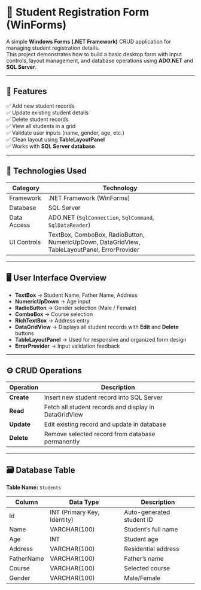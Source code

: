 # 🧾 Student Registration Form (WinForms)

A simple **Windows Forms (.NET Framework)** CRUD application for managing student registration details.  
This project demonstrates how to build a basic desktop form with input controls, layout management, and database operations using **ADO.NET** and **SQL Server**.

---

## 🎯 Features

✅ Add new student records  
✅ Update existing student details  
✅ Delete student records  
✅ View all students in a grid  
✅ Validate user inputs (name, gender, age, etc.)  
✅ Clean layout using **TableLayoutPanel**  
✅ Works with **SQL Server database**

---

## 🧰 Technologies Used

| Category | Technology |
|-----------|-------------|
| Framework | .NET Framework (WinForms) |
| Database | SQL Server |
| Data Access | ADO.NET (`SqlConnection`, `SqlCommand`, `SqlDataReader`) |
| UI Controls | TextBox, ComboBox, RadioButton, NumericUpDown, DataGridView, TableLayoutPanel, ErrorProvider |

---

## 🖥️ User Interface Overview

- **TextBox** → Student Name, Father Name, Address  
- **NumericUpDown** → Age input  
- **RadioButton** → Gender selection (Male / Female)  
- **ComboBox** → Course selection  
- **RichTextBox** → Address entry  
- **DataGridView** → Displays all student records with **Edit** and **Delete** buttons  
- **TableLayoutPanel** → Used for responsive and organized form design  
- **ErrorProvider** → Input validation feedback  

---

## ⚙️ CRUD Operations

| Operation | Description |
|------------|--------------|
| **Create** | Insert new student record into SQL Server |
| **Read** | Fetch all student records and display in DataGridView |
| **Update** | Edit existing record and update in database |
| **Delete** | Remove selected record from database permanently |

---

## 🗃️ Database Table

**Table Name:** `Students`

| Column | Data Type | Description |
|---------|------------|-------------|
| Id | INT (Primary Key, Identity) | Auto-generated student ID |
| Name | VARCHAR(100) | Student’s full name |
| Age | INT | Student age |
| Address | VARCHAR(100) | Residential address |
| FatherName | VARCHAR(100) | Father’s name |
| Course | VARCHAR(100) | Selected course |
| Gender | VARCHAR(100) | Male/Female |




